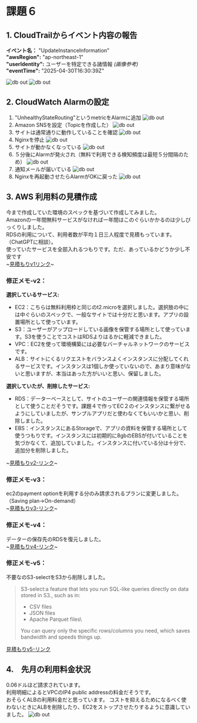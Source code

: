 # 課題６
## 1.  CloudTrailからイベント内容の報告
**イベント名：** "UpdateInstanceInformation"\
**"awsRegion":** "ap-northeast-1"\
**"userIdentity":** ユーザーを特定できる諸情報 *(画像参考)*\
**"eventTime":** "2025-04-30T16:30:39Z"

![db out](HW6-cloudtrail-1.png)
![db out](HW6-cloudtrail-2.png)

## 2.  CloudWatch Alarmの設定
1. "UnhealthyStateRouting"というmetricをAlarmに追加
![db out](<HW6-set-up-alarm2.png>)
1. Amazon SNSを設定（Topicを作成した）
![db out](HW6-set-up-sns.png)
1. サイトは通常通りに動作していることを確認
![db out](<HW6-good site.png>)
1. Nginxを停止
![db out](<HW6-stop-nginx.png>)
1. サイトが動かなくなっている
![db out](<HW6-bad site.png>)
1. ５分後にAlarmが発火され（無料で利用できる検知頻度は最短５分間隔のため）
![db out](<HW6-unhealthy-state-routing.png>)
1. 通知メールが届いている
![db out](<HW6-unhealthy-state-routing-mail.png>)
1. Nginxを再起動させたらAlarmがOKに戻った
![db out](<HW6-unhealthy-state-routing-alarm-ok.png>)

## 3. AWS 利用料の見積作成
今まで作成していた環境のスペックを基づいて作成してみました。\
Amazonの一年間無料サービスがなければ一年間はこのぐらいかかるのは少しびっくりしました。\
RDSの利用について、利用者数が平均１日三人程度で見積もっています。（ChatGPTに相談）。\
使っていたサービスを全部入れるつもりです。ただ、あっているかどうか少し不安です\
~[見積もりv1リンク](https://calculator.aws/#/estimate?id=533fdd5ab5b09d1949dedf923302b3bcf3de120d)~

### 修正メモ-v2：
**選択しているサービス:**
* EC2：こちらは無料利用枠と同じのt2.microを選択しました。選択肢の中には中ぐらいのスペックで、一般なサイトでは十分だと思います。アプリの設置場所として使っています。
* S3：ユーザーがアップロードしている画像を保管する場所として使っています。S3を使うことでコストはRDSよりはるかに軽減できました。
* VPC：EC2を使って環境構築には必要なバーチャルネットワークのサービスです。
* ALB：サイトにくるリクエストをバランスよくインスタンスに分配してくれるサービスです。インスタンスは1個しか使っていないので、あまり意味がないと思いますが、本当はあった方がいいと思い、保留しました。

**選択していたが、削除したサービス:**

* RDS：データーベースとして、サイトのユーザーの関連情報を保管する場所として使うことだそうです。課題４で作ってEC２のインスタンスに繋がせるようにしていましたが、サンプルアプリだと使わなくてもいいかと思い、削除しました。
* EBS：インスタンスにあるStorageで、アプリの資料を保管する場所として使うつもりです。インスタンスには初期的に8gbのEBSが付いていることを気づかなくて、追加していました。インスタンスに付いている分は十分で、追加分を削除しました。

~[見積もりv2-リンク](https://calculator.aws/#/estimate?id=7095f13924a9e0662ed228edb61c0dcf9a0334cc)~

### 修正メモ-v3：
ec2のpayment optionを利用する分のみ請求されるプランに変更しました。（Saving plan→On-demand）\
~[見積もりv3-リンク](https://calculator.aws/#/estimate?id=78e9f201c86f6a6e79065bf82e1c519ba0e167c5)~

### 修正メモ-v4：
データーの保存先のRDSを復元しました。\
~[見積もりv4-リンク](https://calculator.aws/#/estimate?id=2c06d7971306991c67bd4b290b6b178039f62452)~

### 修正メモ-v5：
不要なのS3-selectをS3から削除しました。
>S3-select:a feature that lets you run SQL-like queries directly on data stored in S3., such as in:
>   - CSV files
>   - JSON files
>   - Apache Parquet files\
> 
>You can query only the specific rows/columns you need, which saves bandwidth and speeds things up.

[見積もりv5-リンク](https://calculator.aws/#/estimate?id=bb2b0f90a41ba488089c357a4bc3833d394df5ad)

## 4.　先月の利用料金状況
0.06ドルほど請求されています。\
利用明細によるとVPCのIP4 public addressの料金だそうです。\
おそらくALBの利用料金だと思っています。
コストを抑えるためになるべく使わないときにALBを削除したり、EC2をストップさせたりするように意識していました。
![db out](<HW6-cost-April.png>)
